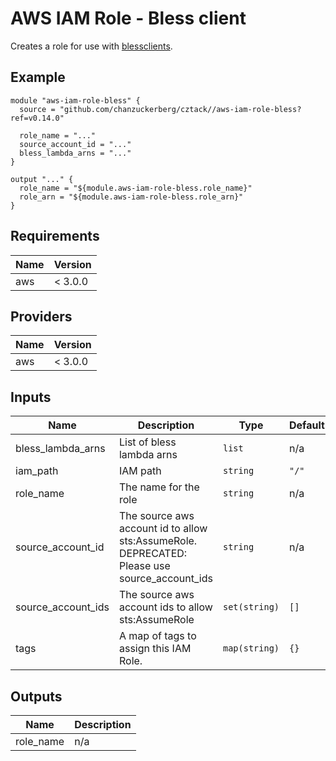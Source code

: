 # AWS IAM Role - Bless client

Creates a role for use with [blessclients](https://github.com/lyft/python-blessclient).

## Example

```hcl
module "aws-iam-role-bless" {
  source = "github.com/chanzuckerberg/cztack//aws-iam-role-bless?ref=v0.14.0"

  role_name = "..."
  source_account_id = "..."
  bless_lambda_arns = "..."
}

output "..." {
  role_name = "${module.aws-iam-role-bless.role_name}"
  role_arn = "${module.aws-iam-role-bless.role_arn}"
}
```

<!-- START -->
## Requirements

| Name | Version |
|------|---------|
| aws | < 3.0.0 |

## Providers

| Name | Version |
|------|---------|
| aws | < 3.0.0 |

## Inputs

| Name | Description | Type | Default | Required |
|------|-------------|------|---------|:--------:|
| bless\_lambda\_arns | List of bless lambda arns | `list` | n/a | yes |
| iam\_path | IAM path | `string` | `"/"` | no |
| role\_name | The name for the role | `string` | n/a | yes |
| source\_account\_id | The source aws account id to allow sts:AssumeRole. DEPRECATED: Please use source\_account\_ids | `string` | n/a | yes |
| source\_account\_ids | The source aws account ids to allow sts:AssumeRole | `set(string)` | `[]` | no |
| tags | A map of tags to assign this IAM Role. | `map(string)` | `{}` | no |

## Outputs

| Name | Description |
|------|-------------|
| role\_name | n/a |

<!-- END -->
